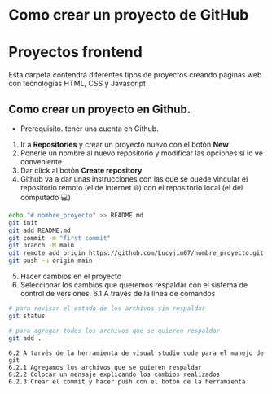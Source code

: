 # Como crear un proyecto de GitHub

# Proyectos frontend

Esta carpeta contendrá diferentes tipos de proyectos creando páginas web con tecnologías HTML, CSS y Javascript

## Como crear un proyecto en Github.

- Prerequisito. tener una cuenta en Github.

1. Ir a **Repositories** y crear un proyecto nuevo con el botón **New**
2. Ponerle un nombre al nuevo repositorio y modificar las opciones si lo ve conveniente
3. Dar click al botón **Create repository**
4. Github va a dar unas instrucciones con las que se puede vincular el repositorio remoto (el de internet 🌐) con el repositorio local (el del computado 💻)

```bash
echo "# nombre_proyecto" >> README.md
git init
git add README.md
git commit -m "first commit"
git branch -M main
git remote add origin https://github.com/Lucyjim07/nombre_proyecto.git
git push -u origin main
```

5. Hacer cambios en el proyecto
6. Seleccionar los cambios que queremos respaldar con el sistema de control de versiones.
   6.1 A través de la linea de comandos

```bash
# para revisar el estado de los archivos sin respaldar
git status

# para agregar todos los archivos que se quieren respaldar
git add .
```

    6.2 A tarvés de la herramienta de visual studio code para el manejo de git
    6.2.1 Agregamos los archivos que se quieren respaldar
    6.2.2 Colocar un mensaje explicando los cambios realizados
    6.2.3 Crear el commit y hacer push con el botón de la herramienta
